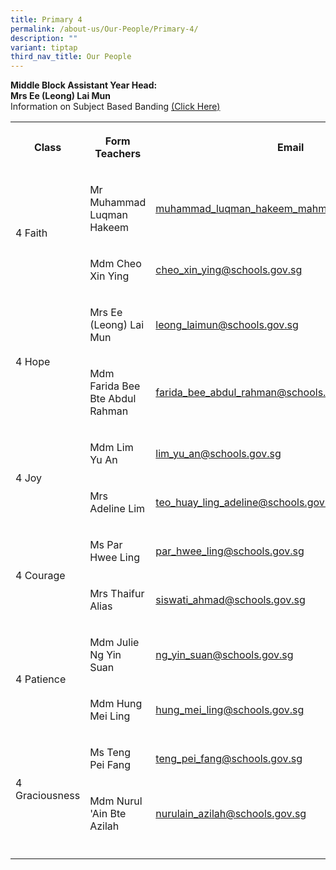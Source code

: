 ```yaml
---
title: Primary 4
permalink: /about-us/Our-People/Primary-4/
description: ""
variant: tiptap
third_nav_title: Our People
---
```

<p><strong>Middle Block Assistant Year Head:<br>Mrs Ee (Leong) Lai Mun</strong>
<br>Information on Subject Based Banding&nbsp;<a href="/files/P4%20SBB%20Briefing%202022.pdf" rel="noopener noreferrer nofollow" target="_blank">(Click Here)</a>
</p>
<table style="minWidth: 75px">
<colgroup>
<col>
<col>
<col>
</colgroup>
<tbody>
<tr>
<th rowspan="1" colspan="1">
<p>Class</p>
</th>
<th rowspan="1" colspan="1">
<p>Form Teachers</p>
</th>
<th rowspan="1" colspan="1">
<p>Email</p>
</th>
</tr>
<tr>
<td rowspan="2" colspan="1">
<p>4 Faith</p>
</td>
<td rowspan="1" colspan="1">
<p>Mr Muhammad Luqman Hakeem</p>
</td>
<td rowspan="1" colspan="1">
<p><a href="mailto:muhammad_luqman_hakeem_mahmood@schools.gov.sg" rel="noopener noreferrer nofollow" target="_blank"><u>muhammad_luqman_hakeem_mahmood@schools.gov.sg</u></a>
</p>
</td>
</tr>
<tr>
<td rowspan="1" colspan="1">
<p>Mdm Cheo Xin Ying</p>
</td>
<td rowspan="1" colspan="1">
<p><a href="mailto:cheo_xin_ying@schools.gov.sg" rel="noopener noreferrer nofollow" target="_blank">cheo_xin_ying@schools.gov.sg</a>
</p>
</td>
</tr>
<tr>
<td rowspan="2" colspan="1">
<p>4 Hope</p>
</td>
<td rowspan="1" colspan="1">
<p>Mrs Ee (Leong) Lai Mun</p>
</td>
<td rowspan="1" colspan="1">
<p><a href="mailto:leong_laimun@schools.gov.sg" rel="noopener noreferrer nofollow" target="_blank">leong_laimun@schools.gov.sg</a>
</p>
</td>
</tr>
<tr>
<td rowspan="1" colspan="1">
<p>Mdm Farida Bee Bte Abdul Rahman</p>
</td>
<td rowspan="1" colspan="1">
<p><a href="mailto:farida_bee_abdul_rahman@schools.gov.sg" rel="noopener noreferrer nofollow" target="_blank">farida_bee_abdul_rahman@schools.gov.sg</a>
</p>
</td>
</tr>
<tr>
<td rowspan="2" colspan="1">
<p>4 Joy</p>
</td>
<td rowspan="1" colspan="1">
<p>Mdm Lim Yu An</p>
</td>
<td rowspan="1" colspan="1">
<p><a href="mailto:lim_yu_an@schools.gov.sg" rel="noopener noreferrer nofollow" target="_blank">lim_yu_an@schools.gov.sg</a>
</p>
</td>
</tr>
<tr>
<td rowspan="1" colspan="1">
<p>Mrs Adeline Lim</p>
</td>
<td rowspan="1" colspan="1">
<p><a href="mailto:teo_huay_ling_adeline@schools.gov.sg" rel="noopener noreferrer nofollow" target="_blank">teo_huay_ling_adeline@schools.gov.sg</a>
</p>
</td>
</tr>
<tr>
<td rowspan="2" colspan="1">
<p>4 Courage</p>
</td>
<td rowspan="1" colspan="1">
<p>Ms Par Hwee Ling</p>
</td>
<td rowspan="1" colspan="1">
<p><a href="mailto:par_hwee_ling@schools.gov.sg" rel="noopener noreferrer nofollow" target="_blank">par_hwee_ling@schools.gov.sg</a>
</p>
</td>
</tr>
<tr>
<td rowspan="1" colspan="1">
<p>Mrs Thaifur Alias</p>
</td>
<td rowspan="1" colspan="1">
<p><a href="mailto:siswati_ahmad@schools.gov.sg" rel="noopener noreferrer nofollow" target="_blank">siswati_ahmad@schools.gov.sg</a>
</p>
</td>
</tr>
<tr>
<td rowspan="2" colspan="1">
<p>4 Patience</p>
</td>
<td rowspan="1" colspan="1">
<p>Mdm Julie Ng Yin Suan</p>
</td>
<td rowspan="1" colspan="1">
<p><a href="mailto:ng_yin_suan@schools.gov.sg" rel="noopener noreferrer nofollow" target="_blank">ng_yin_suan@schools.gov.sg</a>
</p>
</td>
</tr>
<tr>
<td rowspan="1" colspan="1">
<p>Mdm Hung Mei Ling</p>
</td>
<td rowspan="1" colspan="1">
<p><a href="mailto:hung_mei_ling@schools.gov.sg" rel="noopener noreferrer nofollow" target="_blank">hung_mei_ling@schools.gov.sg</a>
</p>
</td>
</tr>
<tr>
<td rowspan="2" colspan="1">
<p>4 Graciousness</p>
</td>
<td rowspan="1" colspan="1">
<p>Ms Teng Pei Fang</p>
</td>
<td rowspan="1" colspan="1">
<p><a href="mailto:teng_pei_fang@schools.gov.sg" rel="noopener noreferrer nofollow" target="_blank">teng_pei_fang@schools.gov.sg</a>
</p>
</td>
</tr>
<tr>
<td rowspan="1" colspan="1">
<p>Mdm Nurul 'Ain Bte Azilah</p>
</td>
<td rowspan="1" colspan="1">
<p><a href="mailto:nurulain_azilah@schools.gov.sg" rel="noopener noreferrer nofollow" target="_blank">nurulain_azilah@schools.gov.sg</a>
</p>
</td>
</tr>
<tr>
<td rowspan="1" colspan="1">
<p></p>
</td>
<td rowspan="1" colspan="1">
<p></p>
</td>
<td rowspan="1" colspan="1">
<p></p>
</td>
</tr>
</tbody>
</table>
<p></p>
